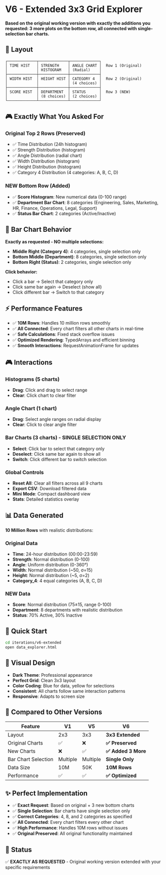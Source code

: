 # V6 - Extended 3x3 Grid Explorer

**Based on the original working version with exactly the additions you requested: 3 more plots on the bottom row, all connected with single-selection bar charts.**

## 🎯 Layout

```
┌─────────────┬─────────────┬─────────────┐
│ TIME HIST   │ STRENGTH    │ ANGLE CHART │  Row 1 (Original)
│             │ HISTOGRAM   │ (Radial)    │
├─────────────┼─────────────┼─────────────┤
│ WIDTH HIST  │ HEIGHT HIST │ CATEGORY 4  │  Row 2 (Original) 
│             │             │ (4 choices) │
├─────────────┼─────────────┼─────────────┤
│ SCORE HIST  │ DEPARTMENT  │ STATUS      │  Row 3 (NEW)
│             │ (8 choices) │ (2 choices) │
└─────────────┴─────────────┴─────────────┘
```

## 🎮 Exactly What You Asked For

### **Original Top 2 Rows** (Preserved)
- ✅ Time Distribution (24h histogram)
- ✅ Strength Distribution (histogram) 
- ✅ Angle Distribution (radial chart)
- ✅ Width Distribution (histogram)
- ✅ Height Distribution (histogram)
- ✅ Category 4 Distribution (4 categories: A, B, C, D)

### **NEW Bottom Row** (Added)
- ✅ **Score Histogram**: New numerical data (0-100 range)
- ✅ **Department Bar Chart**: 8 categories (Engineering, Sales, Marketing, HR, Finance, Operations, Legal, Support)
- ✅ **Status Bar Chart**: 2 categories (Active/Inactive)

## 🔧 Bar Chart Behavior

**Exactly as requested - NO multiple selections:**
- **Middle Right (Category 4)**: 4 categories, single selection only
- **Bottom Middle (Department)**: 8 categories, single selection only  
- **Bottom Right (Status)**: 2 categories, single selection only

**Click behavior:**
- Click a bar → Select that category only
- Click same bar again → Deselect (show all)
- Click different bar → Switch to that category

## ⚡ Performance Features

- ✅ **10M Rows**: Handles 10 million rows smoothly
- ✅ **All Connected**: Every chart filters all other charts in real-time
- ✅ **Safe Calculations**: Fixed stack overflow issues
- ✅ **Optimized Rendering**: TypedArrays and efficient binning
- ✅ **Smooth Interactions**: RequestAnimationFrame for updates

## 🎮 Interactions

### **Histograms** (5 charts)
- **Drag**: Click and drag to select range
- **Clear**: Click chart to clear filter

### **Angle Chart** (1 chart)
- **Drag**: Select angle ranges on radial display
- **Clear**: Click to clear angle filter

### **Bar Charts** (3 charts) - SINGLE SELECTION ONLY
- **Select**: Click bar to select that category only
- **Deselect**: Click same bar again to show all
- **Switch**: Click different bar to switch selection

### **Global Controls**
- **Reset All**: Clear all filters across all 9 charts
- **Export CSV**: Download filtered data
- **Mini Mode**: Compact dashboard view
- **Stats**: Detailed statistics overlay

## 📊 Data Generated

**10 Million Rows** with realistic distributions:

### **Original Data**
- **Time**: 24-hour distribution (00:00-23:59)
- **Strength**: Normal distribution (0-100)
- **Angle**: Uniform distribution (0-360°)
- **Width**: Normal distribution (~50, σ=15)
- **Height**: Normal distribution (~5, σ=2)
- **Category_4**: 4 equal categories (A, B, C, D)

### **NEW Data**
- **Score**: Normal distribution (75±15, range 0-100)
- **Department**: 8 departments with realistic distribution
- **Status**: 70% Active, 30% Inactive

## 🚀 Quick Start

```bash
cd iterations/v6-extended
open data_explorer.html
```

## 🎨 Visual Design

- **Dark Theme**: Professional appearance
- **Perfect Grid**: Clean 3x3 layout
- **Color Coding**: Blue for data, yellow for selections
- **Consistent**: All charts follow same interaction patterns
- **Responsive**: Adapts to screen size

## 🔄 Compared to Other Versions

| Feature | V1 | V5 | **V6** |
|---------|----|----|--------|
| Layout | 2x3 | 3x3 | **3x3 Extended** |
| Original Charts | ✅ | ❌ | **✅ Preserved** |
| New Charts | ❌ | ✅ | **✅ Added 3 More** |
| Bar Chart Selection | Multiple | Multiple | **Single Only** |
| Data Size | 10M | 50K | **10M Rows** |
| Performance | ✅ | ✅ | **✅ Optimized** |

## ✨ Perfect Implementation

- ✅ **Exact Request**: Based on original + 3 new bottom charts
- ✅ **Single Selection**: Bar charts have single selection only
- ✅ **Correct Categories**: 4, 8, and 2 categories as specified
- ✅ **All Connected**: Every chart filters every other chart
- ✅ **High Performance**: Handles 10M rows without issues
- ✅ **Original Preserved**: All original functionality maintained

## 🎯 Status

✅ **EXACTLY AS REQUESTED** - Original working version extended with your specific requirements

